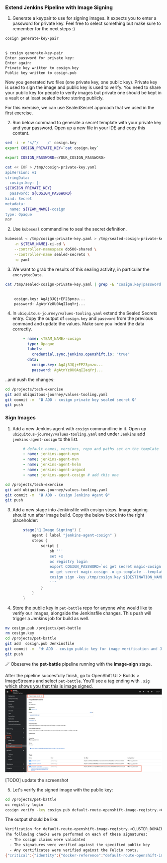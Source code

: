 ### Extend Jenkins Pipeline with Image Signing

1. Generate a keypair to use for signing images. It expects you to enter a password for private key. Feel free to select something but make sure to remember for the next steps :) 

```bash
cosign generate-key-pair
```

<pre><code class="language-bash">
$ cosign generate-key-pair
Enter password for private key: 
Enter again: 
Private key written to cosign.key
Public key written to cosign.pub
</code></pre>

Now you generated two files (one private key, one public key). Private key is used to sign the image and public key is used to verify. You need to share your public key for people to verify images but private one should be kept in a vault or at least sealed before storing publicly.

For this exercise, we can use SealedSecret approach that we used in the first exercise. 

2. Run below command to generate a secret template with your private key and your password. Open up a new file in your IDE and copy this content. 

```bash
sed -i -e 's/^/    /' cosign.key 
export COSIGN_PRIVATE_KEY=`cat cosign.key` 
```

```bash
export COSIGN_PASSWORD=<YOUR_COSIGN_PASSWORD>
```


```bash
cat << EOF > /tmp/cosign-private-key.yaml
apiVersion: v1
stringData:
  cosign.key: |-
${COSIGN_PRIVATE_KEY}
  password: ${COSIGN_PASSWORD}
kind: Secret
metadata:
  name: ${TEAM_NAME}-cosign
type: Opaque
EOF
```

2. Use `kubeseal` commandline to seal the secret definition.

```bash
kubeseal < /tmp/cosign-private-key.yaml > /tmp/sealed-cosign-private-key.yaml \
    -n ${TEAM_NAME}-ci-cd \
    --controller-namespace do500-shared \
    --controller-name sealed-secrets \
    -o yaml
```

3. We want to grab the results of this sealing activity, in particular the `encryptedData`.

```bash
cat /tmp/sealed-cosign-private-key.yaml | grep -E 'cosign.key|password'
```
<pre><code class="language-yaml">
    cosign.key: AgAj3JQj+EP23pnzu...
    password: AgAtnYz8U0AqIIaqYrj...
</code></pre>

4. In `ubiquitous-journey/values-tooling.yaml` extend the Sealed Secrets entry. Copy the output of `cosign.key` and `password` from the previous command and update the values. Make sure you indent the data correctly.

```yaml
        - name: <TEAM_NAME>-cosign
          type: Opaque
          labels:
            credential.sync.jenkins.openshift.io: "true"
          data:
            cosign.key: AgAj3JQj+EP23pnzu...
            password: AgAtnYz8U0AqIIaqYrj...
  ```

..and push the changes:

```bash
cd /projects/tech-exercise
git add ubiquitous-journey/values-tooling.yaml
git commit -m  "🔒 ADD - cosign private key sealed secret 🔒" 
git push
```

### Sign Images
1. Add a new Jenkins agent with `cosign` commandline in it. Open up `ubiquitous-journey/values-tooling.yaml` and under `Jenkins` add `jenkins-agent-cosign` to the list.

```yaml
        # default names, versions, repo and paths set on the template
        - name: jenkins-agent-npm
        - name: jenkins-agent-mvn
        - name: jenkins-agent-helm
        - name: jenkins-agent-argocd
        - name: jenkins-agent-cosign # add this one
```

```bash
cd /projects/tech-exercise
git add ubiquitous-journey/values-tooling.yaml
git commit -m  "🔒 ADD - Cosign Jenkins Agent 🔒" 
git push
```


3. Add a new stage into Jenkinsfile with cosign steps. Image signing should run after image build. Copy the below block into the right placeholder:

```groovy
		stage("🔏 Image Signing") {
			agent { label "jenkins-agent-cosign" }
			steps {
				script {
                    sh '''
                    set +x
                    oc registry login
                    export COSIGN_PASSWORD=`oc get secret magic-cosign -o go-template --template="{{.data.password |base64decode}}" `
                    oc get secret magic-cosign -o go-template --template='{{index .data "cosign.key" | base64decode}}' > /tmp/cosign.key
                    cosign sign -key /tmp/cosign.key ${DESTINATION_NAMESPACE}/${APP_NAME}:${VERSION}
                    '''
				}
			}
		}

```

4. Store the public key in `pet-battle` repo for anyone who would like to verify our images, alongside the Jenkinsfile changes. This push will trigger a Jenkins job for build as well.

```bash
mv cosign.pub /projects/pet-battle
rm cosign.key
cd /projects/pet-battle
git add  cosign.pub Jenkinsfile
git commit -m  "⛹️ ADD - cosign public key for image verification and Jenkinsfile updated ⛹️"
git push
```

🪄 Obeserve the **pet-battle** pipeline running with the **image-sign** stage.

After the pipeline succesfully finish, go to OpenShift UI > Builds > ImageStreams and select `pet-battle`. You'll see a tag ending with `.sig` which shows you that this is image signed. 
![cosign-image-signing](images/cosign-image-signing.png)

[TODO] update the screenshot

5. Let's verify the signed image with the public key:

```bash
cd /projects/pet-battle
oc registry login
cosign verify -key cosign.pub default-route-openshift-image-registry.<CLUSTER_DOMAIN>/<TEAM_NAME>-cd-cd/pet-battle
```

The output should be like:

```bash
Verification for default-route-openshift-image-registry.<CLUSTER_DOMAIN>/<TEAM_NAME>-ci-cd/pet-battle --
The following checks were performed on each of these signatures:
  - The cosign claims were validated
  - The signatures were verified against the specified public key
  - Any certificates were verified against the Fulcio roots.
{"critical":{"identity":{"docker-reference":"default-route-openshift-image-registry.<CLUSTER_DOMAIN>/<TEAM_NAME>-ci-cd/pet-battle"},"image":{"docker-manifest-digest":"sha256:ec332c568ef608b6f1d2d179d9ac154523fbe412b4f893d76d49d267a7973fea"},"type":"cosign container image signature"},"optional":null}
```